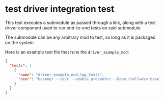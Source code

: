 # test driver integration test

This test executes a submodule as passed through a link, along with a test
driver component used to run end-to-end tests on said submodule

The submodule can be any arbitrary mod to test, so long as it is packaged on the
system

Here is an example test file that runs the `driver_example_mod`:

```json
{
  "tests": [
    {
      "name": "driver_example_mod_tap_tests",
      "exec": "basemgr --test --enable_presenter --base_shell=dev_base_shell --base_shell_args=--test_timeout_ms=60000 --session_shell=dev_session_shell --session_shell_args=--root_module=test_driver_module,--module_under_test_url=driver_example_mod_wrapper,--test_driver_url=driver_example_mod_target_tests --story_shell=dev_story_shell"
    }
  ]
}
```
